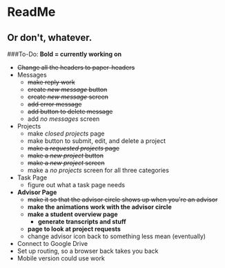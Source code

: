 # ReadMe
## Or don't, whatever.

###To-Do:
**Bold = currently working on**
- ~~Change all the headers to paper-headers~~
- Messages
  - ~~make reply work~~
  - ~~create _new message_ button~~
  - ~~create _new message_ screen~~
  - ~~add error message~~
  - ~~add button to delete message~~
  - add _no messages_ screen
- Projects
  - make _closed projects_ page
  - make button to submit, edit, and delete a project
  - ~~make a _requested projects_ page~~
  -	~~make a _new project_ button~~
  - ~~make a _new project_ screen~~
  - make a _no projects_ screen for all three categories
- Task Page
  - figure out what a task page needs
- **Advisor Page**
  - ~~make it so that the advisor circle shows up when you're an advisor~~
  - **make the animations work with the advisor circle**
  - **make a student overview page**
  	- **generate transcripts and stuff**
  - **page to look at project requests**
  - change advisor icon back to something less mean (eventually)
- Connect to Google Drive
- Set up routing, so a browser back takes you back
- Mobile version could use work
